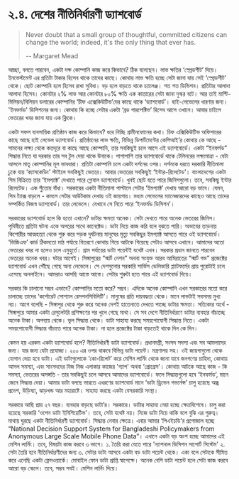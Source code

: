 # ২.৪. দেশের নীতিনির্ধারণী ড্যাশবোর্ড

> Never doubt that a small group of thoughtful, committed citizens can change the world; indeed, it's the only thing that ever has.
>
> -- Margaret Mead

আচ্ছা, বলতে পারবেন, একটা দক্ষ কোম্পানি কাজ করে কিভাবে? ঠিক বলেছেন। লাভ ক্ষতির ‘স্প্রেডশীট’ দিয়ে। ইনভেস্টমেন্ট এর প্রতিটা টাকার হিসেব থাকে তাদের কাছে। কোথায় লাভ ক্ষতি হচ্ছে সেটা জানা যায় সেই ‘স্প্রেডশীট’ থেকে। ছোট কোম্পানি হলে হিসেব রাখা সুবিধা। বড় হলে বাড়তে থাকে চ্যালেঞ্জ। শত শত ডিভিশন। প্রতিটার আলাদা আলাদা হিসেব। কোনটার ২% লাভ আর কোনটার ৮০% ক্ষতি এক কাতারের সেটা জানা দুস্কর বটে। আর তাই মাল্টি-মিলিয়ন/বিলিয়ন ডলারের কোম্পানির ‘চীফ এক্সেকিউটিভ’দের কাছে থাকে ‘ড্যাশবোর্ড’। হাই-লেভেলের ধারণার জন্য। 'ইনফর্মড' ডিসিশনের জন্য। কোথায় কি হচ্ছে সেটার একটা ‘ব্রড পারপেক্টিভ’ হিসেব আসে ওখানে। আবার চাইলে ভেতরের খবর জানা যায় এক ক্লিকে।

একটা সফল ব্যবসায়িক প্রতিষ্ঠান কাজ করে কিভাবে? ধরে নিচ্ছি গ্রামীনফোনের কথা। চিফ এক্সিকিউটিভ অফিসারের কাছে আছে হাই লেভেল ড্যাশবোর্ড। প্রতিষ্ঠানের লাভ ক্ষতি, বিভিন্ন ডিপার্টমেন্টের কেপিআই’র কোথায় কে আছে - সামনের লক্ষ্য থেকে কতদূরে বা কাছে আছে কোম্পানি, তার সবকিছুই চলে আসে এই ড্যাশবোর্ডে। একটা “ইনফর্মড” সিদ্ধান্ত নিতে যা দরকার তার সব টুল দেয়া থাকে উনাকে। পাশাপাশি তার ড্যাশবোর্ডে থাকে টেলিনরের লক্ষ্যমাত্রা - যেটা আসলে মাতৃ কোম্পানির মূল ভাবধারা। প্রতিটা কোম্পানি চলে একটা দর্শনের ওপর। দর্শনকে ধরতে দরকারি নীতিমালা ঢুকে যায় ‘ক্যাসকেডিং’ স্টাইলে সবকিছুই ভেতরে। আবার ভেতরের সবকিছুই ‘ইন্টার-রিলেটেড’। বাংলাদেশের একটা সিম বিক্রিতে তার ‘ইমপ্যাক্ট’ দেখাতে পারে গ্লোবাল ড্যাশবোর্ডে। খুবই ছোট হতে পারে জিনিসগুলো। তবে, সবকিছু ইন্টার রিলেটেড। এক সুঁতোয় বাঁধা। সরকারের একটা নীতিমালা পাল্টালে সেটার ‘ইমপ্যাক্ট’ দেখায় আরো বড় ভাবে। যেমন, সিম ট্যাক্স বাড়লে - কমলে সেটার আউটকাম দেখায় ওই জায়গায়। মধ্যম লেভেলের ম্যানেজারদের কাছেও আছে তাদের সম্পর্কিত নিজস্ব ড্যাশবোর্ড। তার লেভেলে। যেখানে সে নিতে পারে ‘ইনফর্মড ডিসিশন’।

সরকারের ড্যাশবোর্ড হলে কি হতো এখানে? ডাটার ক্ষমতা অনেক। সেটা দেখতে পারে অনেক ভেতরের জিনিস। পৃথিবীতে প্রতিটা ঘটনা একে অপরের সাথে কানেক্টেড। ডাটা নিয়ে কাজ করি বলে বুঝতে পারি। অভাবের তাড়নায় কিশোরীর আত্মহত্যা থেকে শুরু করে সড়ক দুর্ঘটনায় মানুষের মৃত্যু সবকিছুর ইমপ্যাক্ট আসতে পারে ওই ড্যাশবোর্ডে। ‘ভিজিএফ’ কার্ড ঠিকমতো মাঠ পর্যায়ে বিতরণে কোথায় গিয়ে আটকে গিয়েছে সেটাও আসবে এখানে। আমাদের অতো ভেতরের খবর না হলেও চলে এমুহুর্তে। গ্রাম পর্যায়ের ডাটা পয়েন্টই যথেষ্ট এখন। সরকার প্রধান জানতে পারবেন ভেতরের অনেক খবর। ঘটার আগেই। সিঙ্গাপুরের “স্মার্ট নেশন” অথবা সংযুক্ত আরব আমিরাতের “স্মার্ট গভ” প্রজেক্টের ড্যাশবোর্ড এখন পৌঁছে গেছে অন্য লেভেলে। সে দেশগুলোর সরকারি সার্ভিস ডেলিভারি প্ল্যাটফর্মের প্রায় পুরোটাই চলে এসেছে অনলাইনে। আমরাও আসছি আস্তে আস্তে। সেটার শুরুটা হতে পারে এই ড্যাশবোর্ড দিয়ে।

সরকার কি চালানো সম্ভব এভাবে? কোম্পানির মতো করে? সম্ভব। এদিকে অনেক কোম্পানি এখন সরকারের মতো করে চালাচ্ছে তাদের ‘কর্পোরেট সোশ্যাল রেসপনসিবিলিটি’। মানুষের প্রতি দায়বদ্ধতা থেকে। মানে লাভটাই সবসময় মুখ্য নয়। আগে বলেছি - সিঙ্গাপুর থেকে শুরু করে অনেক দেশই হাতেনাতে দেখতে পাচ্ছে ডাটার ক্ষমতা। সত্যিকার অর্থে - সিঙ্গাপুরে আমার একটা রেগুলেটরি প্রশিক্ষণের পর খুলে গেছে মাথা। সে সব দেশে নীতিনির্ধারণে ডাটার ব্যবহার বাঁচাচ্ছে অনেক টাকা। অপব্যয় থেকে। ভুল সিদ্ধান্ত থেকে। ডাটা সাহায্য করছে সময়পোযোগী সিদ্ধান্ত নিতে। একটা সময়পোযোগী সিদ্ধান্ত বাঁচাতে পারে অনেক টাকা। না হলে প্রজেক্টের টাকা বাড়তেই থাকে দিন কে দিন।

কেমন হয় এরকম একটা ড্যাশবোর্ড হলে? নীতিনির্ধারণী ডাটা ড্যাশবোর্ড। প্রধানমন্ত্রী, সংসদ সদস্য এবং সব আমলাদের জন্য। যার জন্য যেটা প্রযোজ্য। ২০০ এর ওপর থাকবে বিভিন্ন ডাটা পয়েন্ট। মন্ত্রণালয় সহ। ওই জায়গাগুলো থেকে যোগান দেয়া হবে ডাটা। এই ডাটাগুলোকে ‘কো-রিলেট’ করে মেশিন লার্নিং থেকে জানা যাবে জনগণের চাহিদা, কোথায় আসল সমস্যা, এবং সাংসদদের নিজ নিজ এলাকার কাজের 'গ্যাপ' অথবা ‘প্রোগ্রেস’। কোথায় আটকে আছে কাজ - কি সমস্যা, ভেতরের অসঙ্গতি - তার সবকিছুই চলে আসবে আমাদের ড্যাশবোর্ডে। ফলে সিদ্ধান্তগুলো হবে ‘ইনফর্মড’, মানে জেনে সিদ্ধান্ত দেয়া। আমার ডাটা বলছে ভারতে এধরণের ড্যাশবোর্ড মানে ‘ডাটা ড্রিভেন গভর্নেন্স’ চালু হয়েছে অন্ধ্র প্রদেশ, উড়িষ্যা, ঝাড়খন্ড আর মহারাষ্টে। সাহায্য করছে একটা বেসরকারি সংস্থা।

সরকারে আছি প্রায় ২৭ বছর। ব্যবহার বাড়ছে ডাটা’র। সরকারে। ডাটার সাহায্য নেয়া হচ্ছে ক্ষেত্রবিশেষে। চালু করা হয়েছে সরকারি ‘ওপেন ডাটা ইনিশিয়েটিভ’। তবে, সেটা যথেষ্ট নয়। নিজে ডাটা নিয়ে থাকি বলে বুঝি এর গুরুত্ব। মাথায় ঘুরছে একটা নীতিনির্ধারণী ড্যাশবোর্ড। সিদ্ধান্ত নেবার ক্ষেত্রে। এবার আমার ‘পিএইচডি’র প্রপোজাল হচ্ছে “National Decision Support System for Bangladeshi Policymakers from Anonymous Large Scale Mobile Phone Data”। এখানে একটা বড় অংশ হচ্ছে আমাদের এই মেশিন লার্নিং। তবে, বিষয়টা কাজ করবে ৩ ভাগে। ১. তৈরি করা যেতে পারে 'ন্যাশনাল ডিসিশন সাপোর্ট সিস্টেম' ২. সেটা তৈরি হবে নীতিনির্ধারণীদের জন্য ৩. সেটার ডাটা আসবে একটা বড় ডাটা পয়েন্ট থেকে। একা বলে সেটাকে সীমিত করে এনেছি একটা ফ্রেমওয়ার্কে। মোবাইল ফোন ডাটা প্রাপ্তি স্বাপেক্ষে। অনেক বেশি ডাটা পয়েন্ট হলে সেটা কাজ করবে আরো বড় স্কেলে। তবে, সম্ভব সবই। মেশিন লার্নিং দিয়ে।

